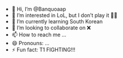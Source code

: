- 👋 Hi, I’m @Banquoaap
- 👀 I’m interested in LoL, but I don’t play it 😮‍💨
- 🌱 I’m currently learning  South Korean
- 💞️ I’m looking to collaborate on ❌️
- 📫 How to reach me ...
- 😄 Pronouns: ...
- ⚡ Fun fact: T1 FIGHTING!!!

<!---
Banquoaap/Banquoaap is a ✨ special ✨ repository because its `README.md` (this file) appears on your GitHub profile.
You can click the Preview link to take a look at your changes.
--->
